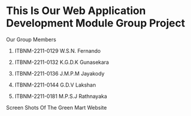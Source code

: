 # This Is Our Web Application Development Module Group Project

Our Group Members  

1) ITBNM-2211-0129   W.S.N. Fernando

2) ITBNM-2211-0132   K.G.D.K Gunasekara

3) ITBNM-2211-0136   J.M.P.M Jayakody  

4) ITBNM-2211-0144   G.D.V Lakshan 

5) ITBNM-2211-0181   M.P.S.J Rathnayaka


Screen Shots Of The Green Mart Website

